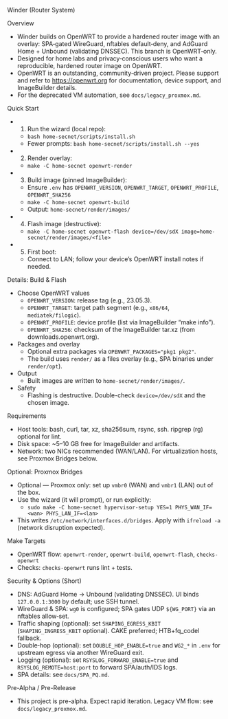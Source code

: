 Winder (Router System)

Overview
- Winder builds on OpenWRT to provide a hardened router image with an overlay: SPA‑gated WireGuard, nftables default‑deny, and AdGuard Home + Unbound (validating DNSSEC). This branch is OpenWRT‑only.
- Designed for home labs and privacy‑conscious users who want a reproducible, hardened router image on OpenWRT.
- OpenWRT is an outstanding, community‑driven project. Please support and refer to https://openwrt.org for documentation, device support, and ImageBuilder details.
- For the deprecated VM automation, see `docs/legacy_proxmox.md`.

Quick Start
- 1) Run the wizard (local repo):
  - `bash home-secnet/scripts/install.sh`
  - Fewer prompts: `bash home-secnet/scripts/install.sh --yes`
- 2) Render overlay:
  - `make -C home-secnet openwrt-render`
- 3) Build image (pinned ImageBuilder):
  - Ensure `.env` has `OPENWRT_VERSION`, `OPENWRT_TARGET`, `OPENWRT_PROFILE`, `OPENWRT_SHA256`
  - `make -C home-secnet openwrt-build`
  - Output: `home-secnet/render/images/`
- 4) Flash image (destructive):
  - `make -C home-secnet openwrt-flash device=/dev/sdX image=home-secnet/render/images/<file>`
- 5) First boot:
  - Connect to LAN; follow your device’s OpenWRT install notes if needed.

Details: Build & Flash
- Choose OpenWRT values
  - `OPENWRT_VERSION`: release tag (e.g., 23.05.3).
  - `OPENWRT_TARGET`: target path segment (e.g., `x86/64`, `mediatek/filogic`).
  - `OPENWRT_PROFILE`: device profile (list via ImageBuilder “make info”).
  - `OPENWRT_SHA256`: checksum of the ImageBuilder tar.xz (from downloads.openwrt.org).
- Packages and overlay
  - Optional extra packages via `OPENWRT_PACKAGES="pkg1 pkg2"`.
  - The build uses `render/` as a files overlay (e.g., SPA binaries under `render/opt`).
- Output
  - Built images are written to `home-secnet/render/images/`.
- Safety
  - Flashing is destructive. Double-check `device=/dev/sdX` and the chosen image.

Requirements
- Host tools: bash, curl, tar, xz, sha256sum, rsync, ssh. ripgrep (rg) optional for lint.
- Disk space: ~5–10 GB free for ImageBuilder and artifacts.
- Network: two NICs recommended (WAN/LAN). For virtualization hosts, see Proxmox Bridges below.

Optional: Proxmox Bridges
- Optional — Proxmox only: set up `vmbr0` (WAN) and `vmbr1` (LAN) out of the box.
- Use the wizard (it will prompt), or run explicitly:
  - `sudo make -C home-secnet hypervisor-setup YES=1 PHYS_WAN_IF=<wan> PHYS_LAN_IF=<lan>`
- This writes `/etc/network/interfaces.d/bridges`. Apply with `ifreload -a` (network disruption expected).

Make Targets
- OpenWRT flow: `openwrt-render`, `openwrt-build`, `openwrt-flash`, `checks-openwrt`
- Checks: `checks-openwrt` runs lint + tests.

Security & Options (Short)
- DNS: AdGuard Home → Unbound (validating DNSSEC). UI binds `127.0.0.1:3000` by default; use SSH tunnel.
- WireGuard & SPA: `wg0` is configured; SPA gates UDP `${WG_PORT}` via an nftables allow‑set.
- Traffic shaping (optional): set `SHAPING_EGRESS_KBIT` (`SHAPING_INGRESS_KBIT` optional). CAKE preferred; HTB+fq_codel fallback.
- Double‑hop (optional): set `DOUBLE_HOP_ENABLE=true` and `WG2_*` in `.env` for upstream egress via another WireGuard exit.
- Logging (optional): set `RSYSLOG_FORWARD_ENABLE=true` and `RSYSLOG_REMOTE=host:port` to forward SPA/auth/IDS logs.
- SPA details: see `docs/SPA_PQ.md`.

Pre-Alpha / Pre-Release
- This project is pre-alpha. Expect rapid iteration. Legacy VM flow: see `docs/legacy_proxmox.md`.
